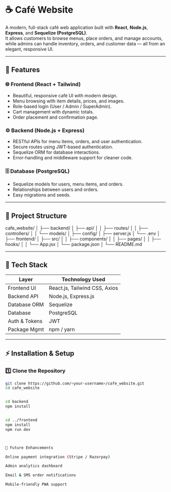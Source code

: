 # ☕ Café Website

A modern, full-stack café web application built with **React**, **Node.js**, **Express**, and **Sequelize (PostgreSQL)**.  
It allows customers to browse menus, place orders, and manage accounts, while admins can handle inventory, orders, and customer data — all from an elegant, responsive UI.

---

## 🚀 Features

### 🌐 Frontend (React + Tailwind)
- Beautiful, responsive café UI with modern design.
- Menu browsing with item details, prices, and images.
- Role-based login (User / Admin / SuperAdmin).
- Cart management with dynamic totals.
- Order placement and confirmation page.

### ⚙️ Backend (Node.js + Express)
- RESTful APIs for menu items, orders, and user authentication.
- Secure routes using JWT-based authentication.
- Sequelize ORM for database interactions.
- Error-handling and middleware support for cleaner code.

### 🗄️ Database (PostgreSQL)
- Sequelize models for users, menu items, and orders.
- Relationships between users and orders.
- Easy migrations and seeds.

---

## 🧱 Project Structure

cafe_website/
│
├── backend/
│ ├── api/
│ │ ├── routes/
│ │ ├── controllers/
│ │ └── models/
│ ├── config/
│ ├── server.js
│ └── .env
│
├── frontend/
│ ├── src/
│ │ ├── components/
│ │ ├── pages/
│ │ ├── hooks/
│ │ └── App.jsx
│ └── package.json
│
└── README.md


---

## 🧩 Tech Stack

| Layer        | Technology Used |
|---------------|----------------|
| Frontend UI   | React.js, Tailwind CSS, Axios |
| Backend API   | Node.js, Express.js |
| Database ORM  | Sequelize |
| Database      | PostgreSQL |
| Auth & Tokens | JWT |
| Package Mgmt  | npm / yarn |

---

## ⚡ Installation & Setup

### 1️⃣ Clone the Repository
```bash
git clone https://github.com/<your-username>/cafe_website.git
cd cafe_website


cd backend
npm install


cd ../frontend
npm install
npm run dev



🧠 Future Enhancements

Online payment integration (Stripe / Razorpay)

Admin analytics dashboard

Email & SMS order notifications

Mobile-friendly PWA support
